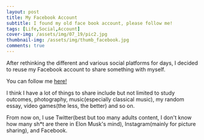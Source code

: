 ```yaml
---
layout: post
title: My Facebook Account
subtitle: I found my old face book account, please follow me!
tags: [Life,Social,Account]
cover-img: /assets/img/07_19/pic2.jpg
thumbnail-img: /assets/img/thumb_facebook.jpg
comments: true
---
```


After rethinking the different and various social platforms for days, I decided to reuse my Facebook account to share something with myself.

You can follow me [here!](https://www.facebook.com/profile.php?id=100083663814660)

I think I have a lot of things to share include but not limited to study outcomes, photography, music(especially classical music), my random essay, video games(the less, the better) and so on.

From now on, I use Twitter(best but too many adults content, I don't know how many sh\*t are there in Elon Musk's mind), Instagram(mainly for picture sharing), and Facebook.

